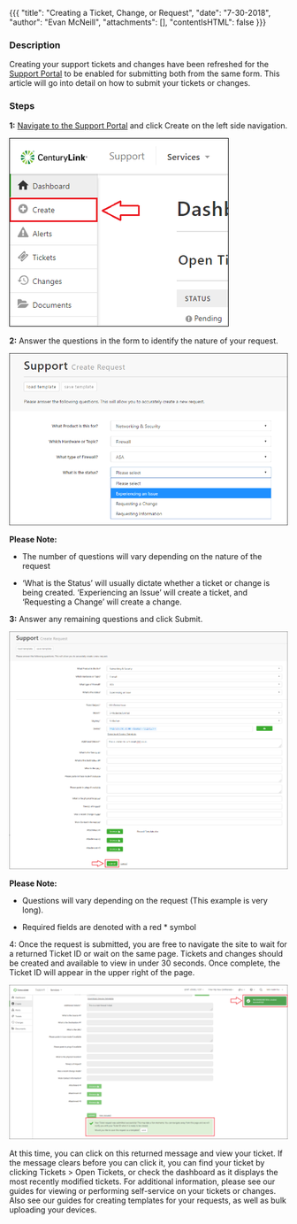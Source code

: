 {{{
  "title": "Creating a Ticket, Change, or Request",
  "date": "7-30-2018",
  "author": "Evan McNeill",
  "attachments": [],
  "contentIsHTML": false
}}}

### Description

Creating your support tickets and changes have been refreshed for the [Support Portal](https://managedsupport.ctl.io) to be enabled for submitting both from the same form.  This article will go into detail on how to submit your tickets or changes.

### Steps

**1:** [Navigate to the Support Portal](/how-to-navigate-to-managed-support-portal/) and click Create on the left side navigation.

  ![Create](../../images/managedsupport/Create-1.png)

**2:** Answer the questions in the form to identify the nature of your request.

  ![Create](../../images/managedsupport/Create-2.png)
  
**Please Note:**

- The number of questions will vary depending on the nature of the request

- ‘What is the Status’ will usually dictate whether a ticket or change is being created.  ‘Experiencing an Issue’ will create a ticket, and ‘Requesting a Change’ will create a change.

**3:** Answer any remaining questions and click Submit.

  ![Create](../../images/managedsupport/Create-3.png)

**Please Note:**

- Questions will vary depending on the request (This example is very long).

- Required fields are denoted with a red * symbol

4: Once the request is submitted, you are free to navigate the site to wait for a returned Ticket ID or wait on the same page.  Tickets and changes should be created and available to view in under 30 seconds.  Once complete, the Ticket ID will appear in the upper right of the page.

  ![Create](../../images/managedsupport/Create-4.png)
  
At this time, you can click on this returned message and view your ticket.  If the message clears before you can click it, you can find your ticket by clicking Tickets > Open Tickets, or check the dashboard as it displays the most recently modified tickets.  For additional information, please see our guides for viewing or performing self-service on your tickets or changes.  Also see our guides for creating templates for your requests, as well as bulk uploading your devices.
